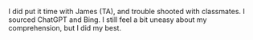 I did put it time with James (TA), and trouble shooted with classmates.
I sourced ChatGPT and Bing.
I still feel a bit uneasy about my comprehension, but I did my best.
